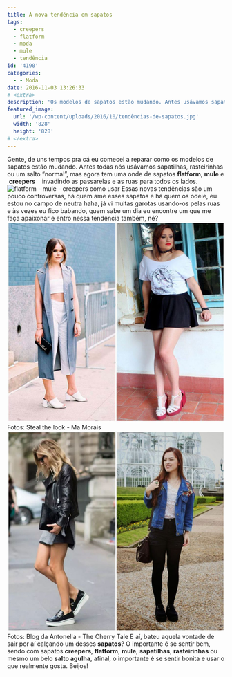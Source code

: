 ```yaml
---
title: A nova tendência em sapatos
tags:
  - creepers
  - flatform
  - moda
  - mule
  - tendência
id: '4190'
categories:
  - - Moda
date: 2016-11-03 13:26:33
# <extra>
description: 'Os modelos de sapatos estão mudando. Antes usávamos sapatilhas, rasteirinhas ou um salto “normal”, mas agora tem uma onde de sapatos flatform, mule, creepers, invadindo as passarelas e as ruas para todos os lados.'
featured_image: 
  url: '/wp-content/uploads/2016/10/tendências-de-sapatos.jpg'
  width: '828'
  height: '828'
# </extra>
---
```


Gente, de uns tempos pra cá eu comecei a reparar como os modelos de sapatos estão mudando. Antes todas nós usávamos sapatilhas, rasteirinhas ou um salto “normal”, mas agora tem uma onde de sapatos **flatform**, **mule** e  **creepers**    invadindo as passarelas e as ruas para todos os lados. ![flatform - mule - creepers como usar](/wp-content/uploads/2016/10/tendências-de-sapatos.jpg) Essas novas tendências são um pouco controversas, há quem ame esses sapatos e há quem os odeie, eu estou no campo de neutra haha, já vi muitas garotas usando-os pelas ruas e às vezes eu fico babando, quem sabe um dia eu encontre um que me faça apaixonar e entro nessa tendência também, né? ![como usar flatform](/wp-content/uploads/2016/10/como-usar-sapato-mule.jpg) Fotos: Steal the look - Ma Morais ![como usar creeper](/wp-content/uploads/2016/10/como-usar-flatform.jpg) Fotos: Blog da Antonella - The Cherry Tale E aí, bateu aquela vontade de sair por aí calçando um desses **sapatos**? O importante é se sentir bem, sendo com sapatos **creepers**, **flatform**, **mule**, **sapatilhas**, **rasteirinhas** ou mesmo um belo **salto agulha**, afinal, o importante é se sentir bonita e usar o que realmente gosta. Beijos!
